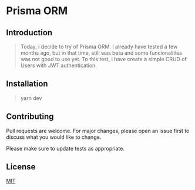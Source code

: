 # Prisma ORM

## Introduction

> Today, i decide to try  of Prisma ORM. I already have tested a few months ago, but in that time, still was beta and some funcionalities was not good to use yet.
> To this test, i have create a simple CRUD of Users with JWT authentication.

## Installation

> yarn dev

## Contributing
Pull requests are welcome. For major changes, please open an issue first to discuss what you would like to change.

Please make sure to update tests as appropriate.

## License
[MIT](https://choosealicense.com/licenses/mit/)
